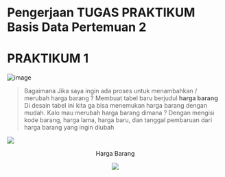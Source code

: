 # Pengerjaan TUGAS PRAKTIKUM Basis Data **Pertemuan 2**

# PRAKTIKUM 1
![image](https://github.com/rafaxputra/learn_phpmyadmin/assets/75997309/40411d25-2dbc-4a36-8998-86dc09b51cf7)

> Bagaimana Jika saya ingin ada proses untuk menambahkan / merubah harga barang ?
Membuat tabel baru berjudul **harga barang**
> Di desain tabel ini kita ga bisa menemukan harga barang dengan mudah. Kalo mau merubah harga barang dimana ?
Dengan mengisi kode barang, harga lama, harga baru, dan tanggal pembaruan dari harga barang yang ingin diubah

<p align=”center”> 
  <img src="https://github.com/rafaxputra/learn_phpmyadmin/assets/75997309/3019cb09-c349-4759-ae50-379be2e7aa5b"/> 
</p>
<p align="center"> Harga Barang </p>
<div style="text-align:center"><img src="https://github.com/rafaxputra/learn_phpmyadmin/assets/75997309/3019cb09-c349-4759-ae50-379be2e7aa5b" /></div>
